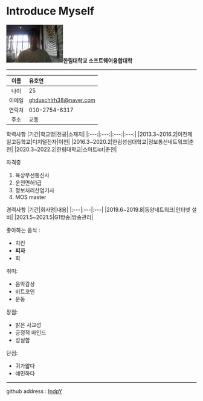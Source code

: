 # Introduce Myself

<img src=증사.jpg height=100 width=150>**한림대학교 소프트웨어융합대학**</img>


---

|이름|유호연|
|:---:|:---|
|나이|25|
|이메일|ghduschlrh38@naver.com|
|연락처|010-2754-6317|
|주소|교동|


학력사항
|기간|학교명|전공|소재지|
|:---:|:---:|:---:|:---:|
|2013.3~2016.2|이천제일고등학교|디지털전자|이천|
|2016.3~2020.2|한림성심대학교|정보통신네트워크|춘천|
|2020.3~2022.2|한림대학교|스마트iot|춘천|

자격증
1. 육상무선통신사
2. 운전면허1급
3. 정보처리산업기사
4. MOS master

경력사항
|기간|회사명|내용|
|:---|:---|:---|
|2019.6~2019.8|동양네트워크|인터넷 설비|
|2021.5~2021.5|G1방송|방송관리|

좋아하는 음식 :
* 치킨
* **피자**
* 회

취미:
* 음악감상
* 비트코인
* 운동

장점:
* 밝은 사교성
* 긍정적 마인드
* 성실함

단점:
* 귀가얇다
* 예민하다

---------------------


github address : [IndpY][github]

[github]:https://github.com/IndpY

